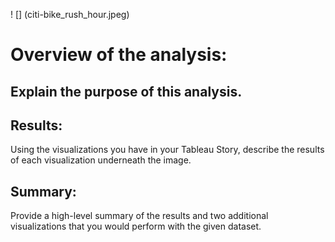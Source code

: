 
! [] (citi-bike_rush_hour.jpeg)

# Overview of the analysis: 

## Explain the purpose of this analysis.


## Results: 

Using the visualizations you have in your Tableau Story, describe the results of each visualization underneath the image.



## Summary: 


Provide a high-level summary of the results and two additional visualizations that you would perform with the given dataset.

